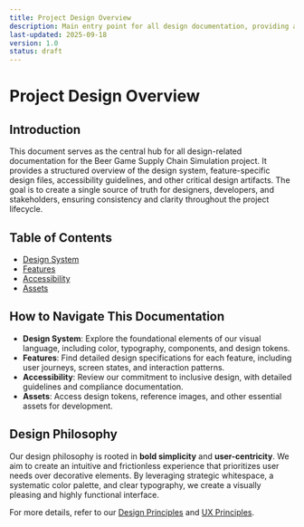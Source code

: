```yaml
---
title: Project Design Overview
description: Main entry point for all design documentation, providing a comprehensive overview and navigation links to key design artifacts.
last-updated: 2025-09-18
version: 1.0
status: draft
---
```


# Project Design Overview

## Introduction
This document serves as the central hub for all design-related documentation for the Beer Game Supply Chain Simulation project. It provides a structured overview of the design system, feature-specific design files, accessibility guidelines, and other critical design artifacts. The goal is to create a single source of truth for designers, developers, and stakeholders, ensuring consistency and clarity throughout the project lifecycle.

## Table of Contents
- [Design System](./design-system/README.md)
- [Features](./features/README.md)
- [Accessibility](./accessibility/README.md)
- [Assets](./assets/README.md)

## How to Navigate This Documentation
- **Design System**: Explore the foundational elements of our visual language, including color, typography, components, and design tokens.
- **Features**: Find detailed design specifications for each feature, including user journeys, screen states, and interaction patterns.
- **Accessibility**: Review our commitment to inclusive design, with detailed guidelines and compliance documentation.
- **Assets**: Access design tokens, reference images, and other essential assets for development.

## Design Philosophy
Our design philosophy is rooted in **bold simplicity** and **user-centricity**. We aim to create an intuitive and frictionless experience that prioritizes user needs over decorative elements. By leveraging strategic whitespace, a systematic color palette, and clear typography, we create a visually pleasing and highly functional interface.

For more details, refer to our [Design Principles](../../data/design-principles.yaml) and [UX Principles](../../data/ux-principles.yaml).
